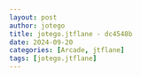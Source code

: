 ```yaml
---
layout: post
author: jotego
title: jotego.jtflane - dc4548b
date: 2024-09-20
categories: [Arcade, jtflane]
tags: [jotego.jtflane]
---
```


